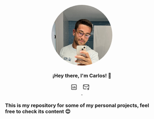 <p align="center" width="300">
   <img align="center" width="200" style="border-radius: 50% !important" src="perfil.jpg" />
   <h3 align="center">¡Hey there, I'm Carlos! 👋</h3>
</p>

<p align="center">
   <a href="www.linkedin.com/in/carlossantosseisdedos" target="blank">
    <svg xmlns="http://www.w3.org/2000/svg" class="icon icon-tabler icon-tabler-brand-linkedin" width="36" height="36" viewBox="0 0 36 36" stroke-width="1.5" stroke="currentColor" fill="none" stroke-linecap="round" stroke-linejoin="round" align="center" alt="Perfil de LinkedIn de Carlos"><path stroke="none" d="M0 0h24v24H0z" fill="none"/><path d="M4 4m0 2a2 2 0 0 1 2 -2h12a2 2 0 0 1 2 2v12a2 2 0 0 1 -2 2h-12a2 2 0 0 1 -2 -2z" /><path d="M8 11l0 5" /><path d="M8 8l0 .01" /><path d="M12 16l0 -5" /><path d="M16 16v-3a2 2 0 0 0 -4 0" /></svg>
  </a>
  <span style="width: 8px;"> </span>
  <a href="mailto:carlosantos2807@gmail.com">
    <svg xmlns="http://www.w3.org/2000/svg" class="icon icon-tabler icon-tabler-mail-forward" width="36" height="36" viewBox="0 0 36 36" stroke-width="1.5" stroke="currentColor" fill="none" stroke-linecap="round" stroke-linejoin="round" align="center" alt="Email de Carlos"><path stroke="none" d="M0 0h24v24H0z" fill="none"/><path d="M12 18h-7a2 2 0 0 1 -2 -2v-10a2 2 0 0 1 2 -2h14a2 2 0 0 1 2 2v7.5" /><path d="M3 6l9 6l9 -6" /><path d="M15 18h6" /><path d="M18 15l3 3l-3 3" /></svg>
  </a>
  <span style="width: 8px;"> </span>
</p>


### This is my repository for some of my personal projects, feel free to check its content 😊
<!--
**letesdev/letesdev** is a ✨ _special_ ✨ repository because its `README.md` (this file) appears on your GitHub profile.

Here are some ideas to get you started:

- 🔭 I’m currently working on ...
- 🌱 I’m currently learning ...
- 👯 I’m looking to collaborate on ...
- 🤔 I’m looking for help with ...
- 💬 Ask me about ...
- 📫 How to reach me: ...
- 😄 Pronouns: ...
- ⚡ Fun fact: ...
-->
